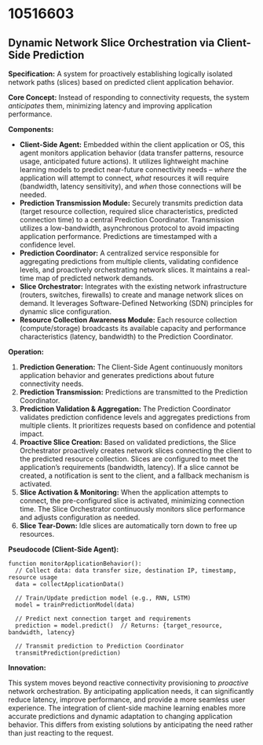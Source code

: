 # 10516603

## Dynamic Network Slice Orchestration via Client-Side Prediction

**Specification:** A system for proactively establishing logically isolated network paths (slices) based on predicted client application behavior.

**Core Concept:** Instead of responding to connectivity requests, the system *anticipates* them, minimizing latency and improving application performance.

**Components:**

*   **Client-Side Agent:** Embedded within the client application or OS, this agent monitors application behavior (data transfer patterns, resource usage, anticipated future actions). It utilizes lightweight machine learning models to predict near-future connectivity needs – *where* the application will attempt to connect, *what* resources it will require (bandwidth, latency sensitivity), and *when* those connections will be needed.
*   **Prediction Transmission Module:** Securely transmits prediction data (target resource collection, required slice characteristics, predicted connection time) to a central Prediction Coordinator.  Transmission utilizes a low-bandwidth, asynchronous protocol to avoid impacting application performance.  Predictions are timestamped with a confidence level.
*   **Prediction Coordinator:** A centralized service responsible for aggregating predictions from multiple clients, validating confidence levels, and proactively orchestrating network slices.  It maintains a real-time map of predicted network demands.
*   **Slice Orchestrator:** Integrates with the existing network infrastructure (routers, switches, firewalls) to create and manage network slices on demand. It leverages Software-Defined Networking (SDN) principles for dynamic slice configuration.
*   **Resource Collection Awareness Module:** Each resource collection (compute/storage) broadcasts its available capacity and performance characteristics (latency, bandwidth) to the Prediction Coordinator.

**Operation:**

1.  **Prediction Generation:** The Client-Side Agent continuously monitors application behavior and generates predictions about future connectivity needs.
2.  **Prediction Transmission:** Predictions are transmitted to the Prediction Coordinator.
3.  **Prediction Validation & Aggregation:** The Prediction Coordinator validates prediction confidence levels and aggregates predictions from multiple clients.  It prioritizes requests based on confidence and potential impact.
4.  **Proactive Slice Creation:** Based on validated predictions, the Slice Orchestrator proactively creates network slices connecting the client to the predicted resource collection.  Slices are configured to meet the application’s requirements (bandwidth, latency).  If a slice cannot be created, a notification is sent to the client, and a fallback mechanism is activated.
5.  **Slice Activation & Monitoring:** When the application attempts to connect, the pre-configured slice is activated, minimizing connection time. The Slice Orchestrator continuously monitors slice performance and adjusts configuration as needed.
6.  **Slice Tear-Down:**  Idle slices are automatically torn down to free up resources.

**Pseudocode (Client-Side Agent):**

```
function monitorApplicationBehavior():
  // Collect data: data transfer size, destination IP, timestamp, resource usage
  data = collectApplicationData()

  // Train/Update prediction model (e.g., RNN, LSTM)
  model = trainPredictionModel(data)

  // Predict next connection target and requirements
  prediction = model.predict()  // Returns: {target_resource, bandwidth, latency}

  // Transmit prediction to Prediction Coordinator
  transmitPrediction(prediction)
```

**Innovation:**

This system moves beyond reactive connectivity provisioning to *proactive* network orchestration. By anticipating application needs, it can significantly reduce latency, improve performance, and provide a more seamless user experience. The integration of client-side machine learning enables more accurate predictions and dynamic adaptation to changing application behavior. This differs from existing solutions by anticipating the need rather than just reacting to the request.